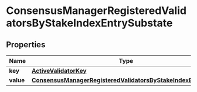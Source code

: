 

# ConsensusManagerRegisteredValidatorsByStakeIndexEntrySubstate


## Properties

| Name | Type | Description | Notes |
|------------ | ------------- | ------------- | -------------|
|**key** | [**ActiveValidatorKey**](ActiveValidatorKey.md) |  |  |
|**value** | [**ConsensusManagerRegisteredValidatorsByStakeIndexEntryValue**](ConsensusManagerRegisteredValidatorsByStakeIndexEntryValue.md) |  |  |



